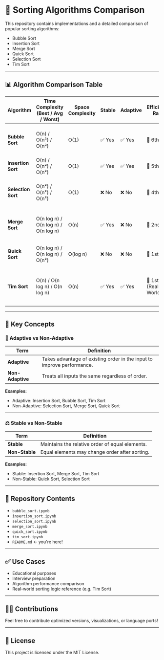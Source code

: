 # 🔢 Sorting Algorithms Comparison

This repository contains implementations and a detailed comparison of popular sorting algorithms:

- Bubble Sort
- Insertion Sort
- Merge Sort
- Quick Sort
- Selection Sort
- Tim Sort

---

## 📊 Algorithm Comparison Table

| Algorithm       | Time Complexity (Best / Avg / Worst) | Space Complexity | Stable | Adaptive | Efficiency Rank | Advantages                                                                 | Disadvantages                                                                 |
|----------------|----------------------------------------|------------------|--------|----------|------------------|----------------------------------------------------------------------------|--------------------------------------------------------------------------------|
| **Bubble Sort**    | O(n) / O(n²) / O(n²)                  | O(1)             | ✅ Yes | ✅ Yes   | 🥉 6th            | Simple to implement, good for teaching basics                              | Very slow on large datasets                                                   |
| **Insertion Sort** | O(n) / O(n²) / O(n²)                  | O(1)             | ✅ Yes | ✅ Yes   | 🥉 5th            | Fast for small or nearly sorted arrays                                     | Not efficient on large datasets                                               |
| **Selection Sort** | O(n²) / O(n²) / O(n²)                 | O(1)             | ❌ No  | ❌ No    | 🥉 4th            | Easy to implement, does minimal number of swaps                            | Always O(n²), slow regardless of input                                        |
| **Merge Sort**     | O(n log n) / O(n log n) / O(n log n)  | O(n)             | ✅ Yes | ❌ No    | 🥈 2nd            | Consistent performance, stable, good for linked lists                      | Uses extra memory, not in-place                                               |
| **Quick Sort**     | O(n log n) / O(n log n) / O(n²)       | O(log n)         | ❌ No  | ❌ No    | 🥇 1st            | Very fast on average, in-place sorting                                     | Not stable, can degrade to O(n²) without precautions                         |
| **Tim Sort**       | O(n) / O(n log n) / O(n log n)        | O(n)             | ✅ Yes | ✅ Yes   | 🥇 1st (Real-World) | Built-in sort in python & Java, very efficient for real-world data         | Complex to implement manually, uses extra memory                             |

---

## 🧠 Key Concepts

### 🔄 Adaptive vs Non-Adaptive

| Term          | Definition                                                                 |
|---------------|----------------------------------------------------------------------------|
| **Adaptive**  | Takes advantage of existing order in the input to improve performance.     |
| **Non-Adaptive** | Treats all inputs the same regardless of order.                           |

**Examples:**
- Adaptive: Insertion Sort, Bubble Sort, Tim Sort
- Non-Adaptive: Selection Sort, Merge Sort, Quick Sort

---

### ⚖️ Stable vs Non-Stable

| Term         | Definition                                                                 |
|--------------|----------------------------------------------------------------------------|
| **Stable**   | Maintains the relative order of equal elements.                            |
| **Non-Stable** | Equal elements may change order after sorting.                            |

**Examples:**
- Stable: Insertion Sort, Merge Sort, Tim Sort
- Non-Stable: Quick Sort, Selection Sort

---

## 📁 Repository Contents

- `bubble_sort.ipynb`
- `insertion_sort.ipynb`
- `selection_sort.ipynb`
- `merge_sort.ipynb`
- `quick_sort.ipynb`
- `tim_sort.ipynb`
- `README.md` ← you're here!

---

## ✅ Use Cases

- Educational purposes
- Interview preparation
- Algorithm performance comparison
- Real-world sorting logic reference (e.g. Tim Sort)

---

## 👨‍💻 Contributions

Feel free to contribute optimized versions, visualizations, or language ports!

---

## 📜 License

This project is licensed under the MIT License.
